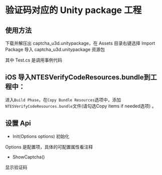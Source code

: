 # 验证码对应的 Unity package 工程

## 使用方法

下载并解压出 captcha_u3d.unitypackage，在 Assets 目录右键选择 Import Package 导入 captcha_u3d.unitypackage 资源包

其中 Test.cs 是调用事例代码

## iOS 导入NTESVerifyCodeResources.bundle到工程中：

进入`Build Phase`，在`Copy Bundle Resources`选项中，添加`NTESVerifyCodeResources.bundle`文件(请勾选Copy items if needed选项) 。

## 设置 Api

- Init(Options options)
初始化 

Options 是配置项，具体的可配置属性看注释
- ShowCaptcha()

显示验证码

